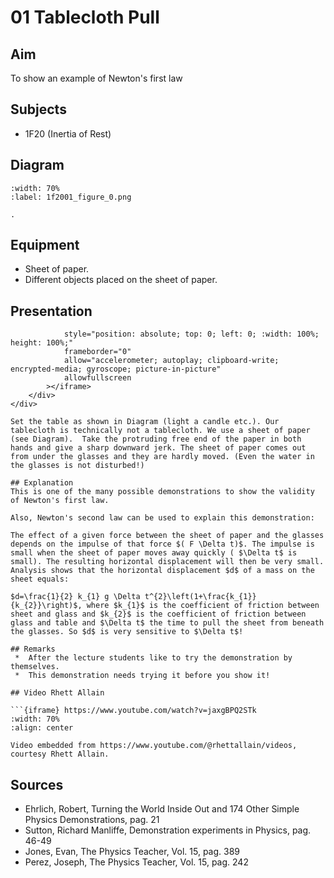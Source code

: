 # 01 Tablecloth Pull 
    
  
## Aim   
To show an example of Newton's first law    
  
## Subjects   
* 1F20 (Inertia of Rest)   

## Diagram
   
```{figure} figures/figure_0.png  
:width: 70%  
:label: 1f2001_figure_0.png  

. 
```
  
## Equipment   
 *  Sheet of paper. 
 *  Different objects placed on the sheet of paper.
      
  
## Presentation

```{iframe} https://www.youtube.com/embed/BSclXCB8nKc?si=tr-6ImnEZfDLtoIo"
            style="position: absolute; top: 0; left: 0; :width: 100%; height: 100%;"
            frameborder="0"
            allow="accelerometer; autoplay; clipboard-write; encrypted-media; gyroscope; picture-in-picture"
            allowfullscreen
        ></iframe>
    </div>
</div>

Set the table as shown in Diagram (light a candle etc.). Our tablecloth is technically not a tablecloth. We use a sheet of paper (see Diagram).  Take the protruding free end of the paper in both hands and give a sharp downward jerk. The sheet of paper comes out from under the glasses and they are hardly moved. (Even the water in the glasses is not disturbed!)   
  
## Explanation   
This is one of the many possible demonstrations to show the validity of Newton's first law.

Also, Newton's second law can be used to explain this demonstration:

The effect of a given force between the sheet of paper and the glasses depends on the impulse of that force $( F \Delta t)$. The impulse is small when the sheet of paper moves away quickly ( $\Delta t$ is small). The resulting horizontal displacement will then be very small. Analysis shows that the horizontal displacement $d$ of a mass on the sheet equals:

$d=\frac{1}{2} k_{1} g \Delta t^{2}\left(1+\frac{k_{1}}{k_{2}}\right)$, where $k_{1}$ is the coefficient of friction between sheet and glass and $k_{2}$ is the coefficient of friction between glass and table and $\Delta t$ the time to pull the sheet from beneath the glasses. So $d$ is very sensitive to $\Delta t$! 
  
## Remarks
 *  After the lecture students like to try the demonstration by themselves. 
 *  This demonstration needs trying it before you show it!
   
## Video Rhett Allain

```{iframe} https://www.youtube.com/watch?v=jaxgBPQ2STk
:width: 70%
:align: center

Video embedded from https://www.youtube.com/@rhettallain/videos, courtesy Rhett Allain.
```  
## Sources
 *  Ehrlich, Robert, Turning the World Inside Out and 174 Other Simple Physics Demonstrations, pag. 21 
 *  Sutton, Richard Manliffe, Demonstration experiments in Physics, pag. 46-49 
 *  Jones, Evan, The Physics Teacher, Vol. 15, pag. 389 
 *  Perez, Joseph, The Physics Teacher, Vol. 15, pag. 242
  
